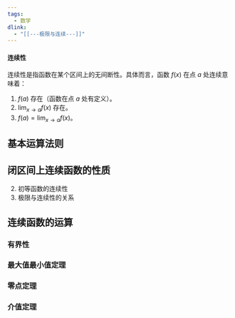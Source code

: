 ```yaml
---
tags:
  - 数学
dlink:
  - "[[---极限与连续---]]"
---
```

#### 连续性
连续性是指函数在某个区间上的无间断性。具体而言，函数 $f(x)$ 在点 $a$ 处连续意味着：

1. $f(a)$ 存在（函数在点 $a$ 处有定义）。
2. $\displaystyle\lim_{{x \to a}} f(x)$ 存在。
3. $f(a) = \displaystyle \lim_{{x \to a}} f(x)$。



## 基本运算法则

## 闭区间上连续函数的性质

2. 初等函数的连续性
3. 极限与连续性的关系

## 连续函数的运算
### 有界性
### 最大值最小值定理
### 零点定理
### 介值定理
